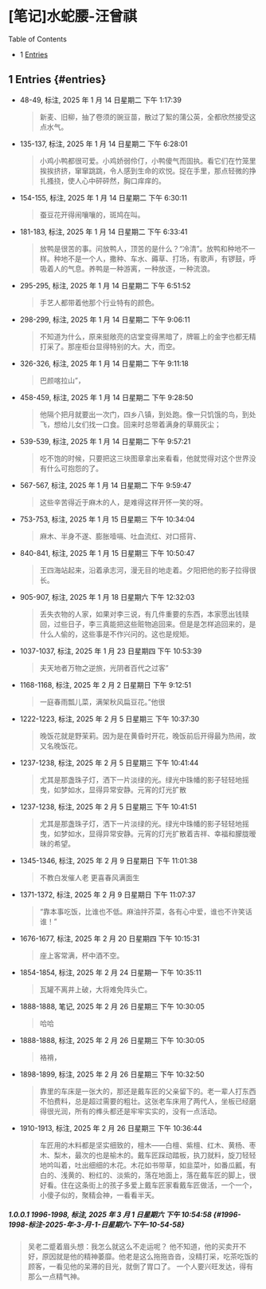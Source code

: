 # [笔记]水蛇腰-汪曾祺


<div class="ox-hugo-toc toc has-section-numbers">

<div class="heading">Table of Contents</div>

- <span class="section-num">1</span> [Entries](#entries)

</div>
<!--endtoc-->



## <span class="section-num">1</span> Entries {#entries}

-   48-49, 标注, 2025 年 1 月 14 日星期二 下午 1:17:39

    > 新麦、旧柳，抽了卷须的豌豆苗，散过了絮的蒲公英，全都欣然接受这点水气。

-   135-137, 标注, 2025 年 1 月 14 日星期二 下午 6:28:01

    > 小鸡小鸭都很可爱。小鸡娇弱伶仃，小鸭傻气而固执。看它们在竹笼里挨挨挤挤，窜窜跳跳，令人感到生命的欢悦。捉在手里，那点轻微的挣扎搔挠，使人心中砰砰然，胸口痒痒的。

-   154-155, 标注, 2025 年 1 月 14 日星期二 下午 6:30:11

    > 蚕豆花开得闹嚷嚷的，斑鸠在叫。

-   181-183, 标注, 2025 年 1 月 14 日星期二 下午 6:33:41

    > 放鸭是很苦的事。问放鸭人，顶苦的是什么？“冷清”。放鸭和种地不一样。种地不是一个人，撒种、车水、薅草、打场，有歌声，有锣鼓，呼吸着人的气息。养鸭是一种游离，一种放逐，一种流浪。

-   295-295, 标注, 2025 年 1 月 14 日星期二 下午 6:51:52

    > 手艺人都带着他那个行业特有的颜色。

-   298-299, 标注, 2025 年 1 月 14 日星期二 下午 9:06:11

    > 不知道为什么，原来挺敞亮的店堂变得黑暗了，牌匾上的金字也都无精打采了。那座柜台显得特别的大。大，而空。

-   326-326, 标注, 2025 年 1 月 14 日星期二 下午 9:11:18

    > 巴颜喀拉山”，

-   458-459, 标注, 2025 年 1 月 14 日星期二 下午 9:28:50

    > 他隔个把月就要出一次门，四乡八镇，到处跑。像一只饥饿的鸟，到处飞，想给儿女们找一口食。回来时总带着满身的草屑灰尘；

-   539-539, 标注, 2025 年 1 月 14 日星期二 下午 9:57:21

    > 吃不饱的时候，只要把这三块图章拿出来看看，他就觉得对这个世界没有什么可抱怨的了。

-   567-567, 标注, 2025 年 1 月 14 日星期二 下午 9:59:47

    > 这些辛苦得近于麻木的人，是难得这样开怀一笑的呀。

-   753-753, 标注, 2025 年 1 月 15 日星期三 下午 10:34:04

    > 麻木、半身不遂、膨胀噎嗝、吐血流红、对口搭背、

-   840-841, 标注, 2025 年 1 月 15 日星期三 下午 10:50:47

    > 王四海站起来，沿着承志河，漫无目的地走着。夕阳把他的影子拉得很长。

-   905-907, 标注, 2025 年 1 月 18 日星期六 下午 12:32:03

    > 丢失衣物的人家，如果对李三说，有几件重要的东西，本家愿出钱赎回，过些日子，李三真能把这些赃物追回来。但是是怎样追回来的，是什么人偷的，这些事是不作兴问的。这也是规矩。

-   1037-1037, 标注, 2025 年 1 月 23 日星期四 下午 10:53:39

    > 夫天地者万物之逆旅，光阴者百代之过客”

-   1168-1168, 标注, 2025 年 2 月 2 日星期日 下午 9:12:51

    > 一庭春雨瓢儿菜，满架秋风扁豆花。”他很

-   1222-1223, 标注, 2025 年 2 月 5 日星期三 下午 10:37:30

    > 晚饭花就是野茉莉。因为是在黄昏时开花，晚饭前后开得最为热闹，故又名晚饭花。

-   1237-1238, 标注, 2025 年 2 月 5 日星期三 下午 10:41:44

    > 尤其是那盏珠子灯，洒下一片淡绿的光。绿光中珠幡的影子轻轻地摇曳，如梦如水，显得异常安静。元宵的灯光扩散

-   1237-1238, 标注, 2025 年 2 月 5 日星期三 下午 10:41:51

    > 尤其是那盏珠子灯，洒下一片淡绿的光。绿光中珠幡的影子轻轻地摇曳，如梦如水，显得异常安静。元宵的灯光扩散着吉祥、幸福和朦胧暧昧的希望。

-   1345-1346, 标注, 2025 年 2 月 9 日星期日 下午 11:01:38

    > 不教白发催人老 更喜春风满面生

-   1371-1372, 标注, 2025 年 2 月 9 日星期日 下午 11:07:37

    > “靠本事吃饭，比谁也不低。麻油拌芥菜，各有心中爱，谁也不许笑话谁！”

-   1676-1677, 标注, 2025 年 2 月 20 日星期四 下午 10:15:31

    > 座上客常满，杯中酒不空。

-   1854-1854, 标注, 2025 年 2 月 24 日星期一 下午 10:35:11

    > 瓦罐不离井上破，大将难免阵头亡。

-   1888-1888, 笔记, 2025 年 2 月 26 日星期三 下午 10:30:05

    > 哈哈

-   1888-1888, 标注, 2025 年 2 月 26 日星期三 下午 10:30:05

    > 袼褙，

-   1898-1899, 标注, 2025 年 2 月 26 日星期三 下午 10:32:50

    > 靠里的车床是一张大的，那还是戴车匠的父亲留下的。老一辈人打东西不怕费料，总是超过需要的粗壮。这张老车床用了两代人，坐板已经磨得很光润，所有的榫头都还是牢牢实实的，没有一点活动。

-   1910-1913, 标注, 2025 年 2 月 26 日星期三 下午 10:36:44

    > 车匠用的木料都是坚实细致的，檀木——白檀、紫檀、红木、黄杨、枣木、梨木，最次的也是榆木的。戴车匠踩动踏板，执刀就料，旋刀轻轻地吟叫着，吐出细细的木花。木花如书带草，如韭菜叶，如番瓜瓤，有白的、浅黄的、粉红的、淡紫的，落在地面上，落在戴车匠的脚上，很好看。住在这条街上的孩子多爱上戴车匠家看戴车匠做活，一个一个，小傻子似的，聚精会神，一看看半天。


##### <span class="section-num">1.0.0.1</span> 1996-1998, 标注, 2025 年 3 月 1 日星期六 下午 10:54:58 {#1996-1998-标注-2025-年-3-月-1-日星期六-下午-10-54-58}

> 吴老二蹙着眉头想：我怎么就这么不走运呢？ 他不知道，他的买卖开不好，原因就是他的精神萎靡。他老是这么拖拖沓沓，没精打采，吃茶吃饭的顾客，一看见他的呆滞的目光，就倒了胃口了。 一个人要兴旺发达，得有那么一点精气神。

